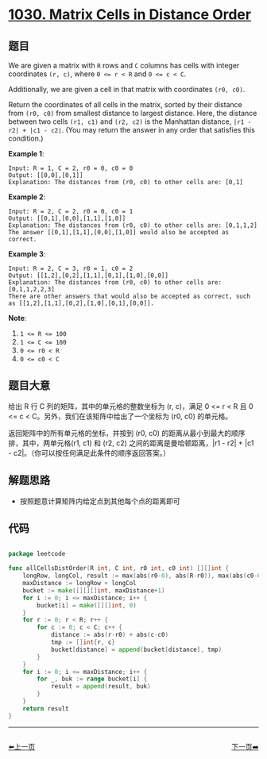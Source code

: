 # [1030. Matrix Cells in Distance Order](https://leetcode.com/problems/matrix-cells-in-distance-order/)


## 题目

We are given a matrix with `R` rows and `C` columns has cells with integer coordinates `(r, c)`, where `0 <= r < R` and `0 <= c < C`.

Additionally, we are given a cell in that matrix with coordinates `(r0, c0)`.

Return the coordinates of all cells in the matrix, sorted by their distance from `(r0, c0)` from smallest distance to largest distance. Here, the distance between two cells `(r1, c1)` and `(r2, c2)` is the Manhattan distance, `|r1 - r2| + |c1 - c2|`. (You may return the answer in any order that satisfies this condition.)

**Example 1**:

    Input: R = 1, C = 2, r0 = 0, c0 = 0
    Output: [[0,0],[0,1]]
    Explanation: The distances from (r0, c0) to other cells are: [0,1]

**Example 2**:

    Input: R = 2, C = 2, r0 = 0, c0 = 1
    Output: [[0,1],[0,0],[1,1],[1,0]]
    Explanation: The distances from (r0, c0) to other cells are: [0,1,1,2]
    The answer [[0,1],[1,1],[0,0],[1,0]] would also be accepted as correct.

**Example 3**:

    Input: R = 2, C = 3, r0 = 1, c0 = 2
    Output: [[1,2],[0,2],[1,1],[0,1],[1,0],[0,0]]
    Explanation: The distances from (r0, c0) to other cells are: [0,1,1,2,2,3]
    There are other answers that would also be accepted as correct, such as [[1,2],[1,1],[0,2],[1,0],[0,1],[0,0]].

**Note**:

1. `1 <= R <= 100`
2. `1 <= C <= 100`
3. `0 <= r0 < R`
4. `0 <= c0 < C`



## 题目大意


给出 R 行 C 列的矩阵，其中的单元格的整数坐标为 (r, c)，满足 0 <= r < R 且 0 <= c < C。另外，我们在该矩阵中给出了一个坐标为 (r0, c0) 的单元格。

返回矩阵中的所有单元格的坐标，并按到 (r0, c0) 的距离从最小到最大的顺序排，其中，两单元格(r1, c1) 和 (r2, c2) 之间的距离是曼哈顿距离，|r1 - r2| + |c1 - c2|。（你可以按任何满足此条件的顺序返回答案。）


## 解题思路


- 按照题意计算矩阵内给定点到其他每个点的距离即可



## 代码

```go

package leetcode

func allCellsDistOrder(R int, C int, r0 int, c0 int) [][]int {
	longRow, longCol, result := max(abs(r0-0), abs(R-r0)), max(abs(c0-0), abs(C-c0)), make([][]int, 0)
	maxDistance := longRow + longCol
	bucket := make([][][]int, maxDistance+1)
	for i := 0; i <= maxDistance; i++ {
		bucket[i] = make([][]int, 0)
	}
	for r := 0; r < R; r++ {
		for c := 0; c < C; c++ {
			distance := abs(r-r0) + abs(c-c0)
			tmp := []int{r, c}
			bucket[distance] = append(bucket[distance], tmp)
		}
	}
	for i := 0; i <= maxDistance; i++ {
		for _, buk := range bucket[i] {
			result = append(result, buk)
		}
	}
	return result
}

```
----------------------------------------------
<div style="display: flex;justify-content: space-between;align-items: center;">
<p><a href="https://books.halfrost.com/leetcode/ChapterFour/1028.Recover-a-Tree-From-Preorder-Traversal/">⬅️上一页</a></p>
<p><a href="https://books.halfrost.com/leetcode/ChapterFour/1037.Valid-Boomerang/">下一页➡️</a></p>
</div>
